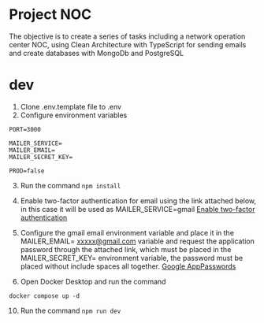 # Project NOC

The objective is to create a series of tasks including a network operation center NOC, using Clean Architecture with TypeScript for sending emails and create databases with MongoDb and PostgreSQL

# dev
1. Clone .env.template file to .env
2. Configure environment variables

```
PORT=3000

MAILER_SERVICE= 
MAILER_EMAIL=
MAILER_SECRET_KEY=

PROD=false
```
3. Run the command ```npm install```

4. Enable two-factor authentication for email using the link attached below, in this case it will be used as MAILER_SERVICE=gmail
[Enable two-factor authentication](https://myaccount.google.com/security)

5. Configure the gmail email environment variable and place it in the MAILER_EMAIL= xxxxx@gmail.com variable and request the application password through the attached link, which must be placed in the MAILER_SECRET_KEY= environment variable, the password must be placed without include spaces all together.
[Google AppPasswords](https://myaccount.google.com/u/0/apppasswords) 

6. Open Docker Desktop and run the command
```
docker compose up -d
```
10. Run the command ```npm run dev```
